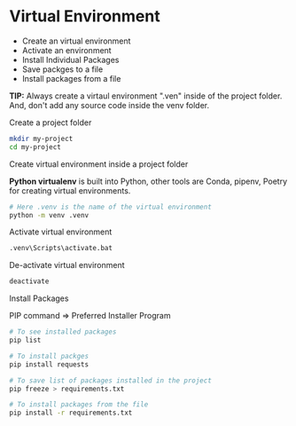 # Virtual Environment

- Create an virtual environment
- Activate an environment
- Install Individual Packages
- Save packges to a file
- Install packages from a file

**TIP:** Always create a virtaul environment ".ven" inside of the project folder. And, don't add any source code inside the venv folder. 

Create a project folder

```sh
mkdir my-project
cd my-project
```

Create virtual environment inside a project folder 

**Python virtualenv** is built into Python, other tools are Conda, pipenv, Poetry for creating virtual environments.

```sh
# Here .venv is the name of the virtual environment
python -m venv .venv
```

Activate virtual environment
```sh
.venv\Scripts\activate.bat
```

De-activate virtual environment
```sh
deactivate
```

Install Packages

PIP command => Preferred Installer Program

```sh
# To see installed packages
pip list 

# To install packges
pip install requests 

# To save list of packages installed in the project
pip freeze > requirements.txt 

# To install packages from the file
pip install -r requirements.txt 

```